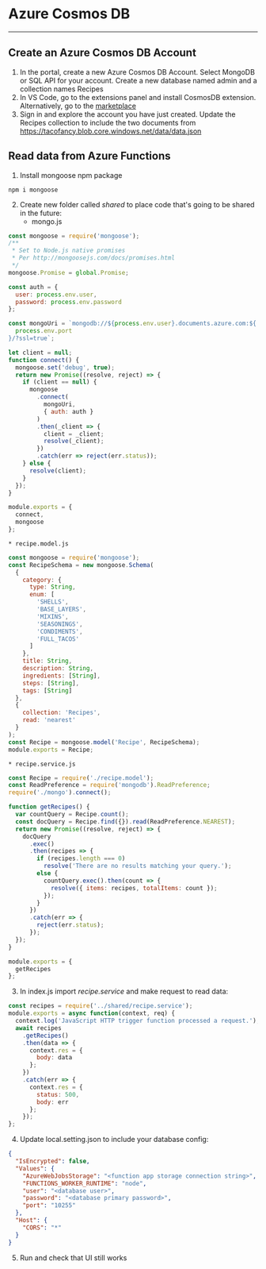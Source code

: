 # Azure Cosmos DB 

---

## Create an Azure Cosmos DB Account
1. In the portal, create a new Azure Cosmos DB Account. Select MongoDB or SQL API for your account. Create a new database named admin and a collection names Recipes
1. In VS Code, go to the extensions panel and install CosmosDB extension. Alternatively, go to the [marketplace]( https://marketplace.visualstudio.com/items/?WT.mc_id=workshop-github-js-team&itemName=ms-azuretools.vscode-cosmosdb)  
1. Sign in and explore the account you have just created. Update the Recipes collection to include the two documents from https://tacofancy.blob.core.windows.net/data/data.json 

## Read data from Azure Functions
1. Install mongoose npm package
```
npm i mongoose
```
2. Create new folder called *shared* to place code that's going to be shared in the future:
    * mongo.js
```javascript
const mongoose = require('mongoose');
/**
 * Set to Node.js native promises
 * Per http://mongoosejs.com/docs/promises.html
 */
mongoose.Promise = global.Promise;

const auth = {
  user: process.env.user,
  password: process.env.password
};

const mongoUri = `mongodb://${process.env.user}.documents.azure.com:${
  process.env.port
}/?ssl=true`;

let client = null;
function connect() {
  mongoose.set('debug', true);
  return new Promise((resolve, reject) => {
    if (client == null) {
      mongoose
        .connect(
          mongoUri,
          { auth: auth }
        )
        .then(_client => {
          client = _client;
          resolve(_client);
        })
        .catch(err => reject(err.status));
    } else {
      resolve(client);
    }
  });
}

module.exports = {
  connect,
  mongoose
};
```
    * recipe.model.js
```javascript
const mongoose = require('mongoose');
const RecipeSchema = new mongoose.Schema(
  {
    category: {
      type: String,
      enum: [
        'SHELLS',
        'BASE_LAYERS',
        'MIXINS',
        'SEASONINGS',
        'CONDIMENTS',
        'FULL_TACOS'
      ]
    },
    title: String,
    description: String,
    ingredients: [String],
    steps: [String],
    tags: [String]
  },
  {
    collection: 'Recipes',
    read: 'nearest'
  }
);
const Recipe = mongoose.model('Recipe', RecipeSchema);
module.exports = Recipe;
```
    * recipe.service.js
```javascript
const Recipe = require('./recipe.model');
const ReadPreference = require('mongodb').ReadPreference;
require('./mongo').connect();

function getRecipes() {
  var countQuery = Recipe.count();
  const docQuery = Recipe.find({}).read(ReadPreference.NEAREST);
  return new Promise((resolve, reject) => {
    docQuery
      .exec()
      .then(recipes => {
        if (recipes.length === 0)
          resolve('There are no results matching your query.');
        else {
          countQuery.exec().then(count => {
            resolve({ items: recipes, totalItems: count });
          });
        }
      })
      .catch(err => {
        reject(err.status);
      });
  });
}

module.exports = {
  getRecipes
};
```
3. In index.js import *recipe.service* and make request to read data: 
```javascript
const recipes = require('../shared/recipe.service');
module.exports = async function(context, req) {
  context.log('JavaScript HTTP trigger function processed a request.');
  await recipes
    .getRecipes()
    .then(data => {
      context.res = {
        body: data
      };
    })
    .catch(err => {
      context.res = {
        status: 500,
        body: err
      };
    });
};
```
4. Update local.setting.json to include your database config:
```json
{
  "IsEncrypted": false,
  "Values": {
    "AzureWebJobsStorage": "<function app storage connection string>",
    "FUNCTIONS_WORKER_RUNTIME": "node",
    "user": "<database user>",
    "password": "<database primary password>",
    "port": "10255"
  },
  "Host": {
    "CORS": "*"
  }
}
```
5. Run and check that UI still works
